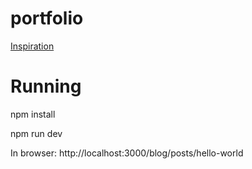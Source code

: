 # portfolio

[Inspiration](https://medium.com/@greennolgaa/how-to-build-a-markdown-blog-using-node-js-e4ab46bcab18)

# Running

npm install

npm run dev

In browser: http://localhost:3000/blog/posts/hello-world